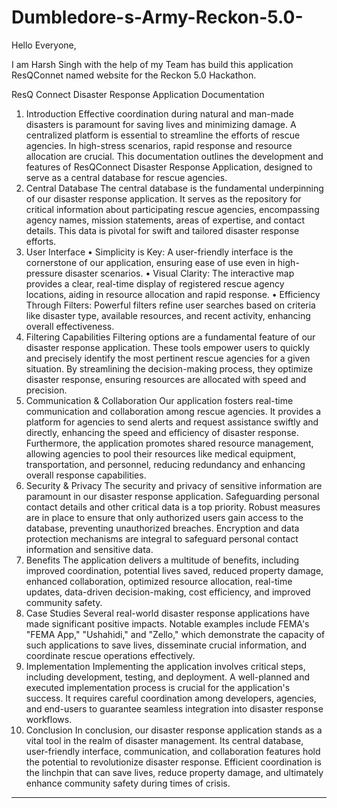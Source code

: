 # Dumbledore-s-Army-Reckon-5.0-

Hello Everyone,

 I am Harsh Singh with the help of my Team has build this application ResQConnet named website for the Reckon 5.0 Hackathon.

ResQ Connect Disaster Response Application Documentation
1. Introduction
Effective coordination during natural and man-made disasters is paramount for saving lives and minimizing damage. A centralized platform is essential to streamline the efforts of rescue agencies. In high-stress scenarios, rapid response and resource allocation are crucial. This documentation outlines the development and features of ResQConnect Disaster Response Application, designed to serve as a central database for rescue agencies.
2. Central Database
The central database is the fundamental underpinning of our disaster response application. It serves as the repository for critical information about participating rescue agencies, encompassing agency names, mission statements, areas of expertise, and contact details. This data is pivotal for swift and tailored disaster response efforts.
3. User Interface
•    Simplicity is Key: A user-friendly interface is the cornerstone of our application, ensuring ease of use even in high-pressure disaster scenarios.
•    Visual Clarity: The interactive map provides a clear, real-time display of registered rescue agency locations, aiding in resource allocation and rapid response.
•    Efficiency Through Filters: Powerful filters refine user searches based on criteria like disaster type, available resources, and recent activity, enhancing overall effectiveness.
4. Filtering Capabilities
Filtering options are a fundamental feature of our disaster response application. These tools empower users to quickly and precisely identify the most pertinent rescue agencies for a given situation. By streamlining the decision-making process, they optimize disaster response, ensuring resources are allocated with speed and precision.
5. Communication & Collaboration
Our application fosters real-time communication and collaboration among rescue agencies. It provides a platform for agencies to send alerts and request assistance swiftly and directly, enhancing the speed and efficiency of disaster response. Furthermore, the application promotes shared resource management, allowing agencies to pool their resources like medical equipment, transportation, and personnel, reducing redundancy and enhancing overall response capabilities.
6. Security & Privacy
The security and privacy of sensitive information are paramount in our disaster response application. Safeguarding personal contact details and other critical data is a top priority. Robust measures are in place to ensure that only authorized users gain access to the database, preventing unauthorized breaches. Encryption and data protection mechanisms are integral to safeguard personal contact information and sensitive data.
7. Benefits
The application delivers a multitude of benefits, including improved coordination, potential lives saved, reduced property damage, enhanced collaboration, optimized resource allocation, real-time updates, data-driven decision-making, cost efficiency, and improved community safety.
9. Case Studies
Several real-world disaster response applications have made significant positive impacts. Notable examples include FEMA's "FEMA App," "Ushahidi," and "Zello," which demonstrate the capacity of such applications to save lives, disseminate crucial information, and coordinate rescue operations effectively.
10. Implementation
Implementing the application involves critical steps, including development, testing, and deployment. A well-planned and executed implementation process is crucial for the application's success. It requires careful coordination among developers, agencies, and end-users to guarantee seamless integration into disaster response workflows.
11. Conclusion
In conclusion, our disaster response application stands as a vital tool in the realm of disaster management. Its central database, user-friendly interface, communication, and collaboration features hold the potential to revolutionize disaster response. Efficient coordination is the linchpin that can save lives, reduce property damage, and ultimately enhance community safety during times of crisis.
________________________________________
